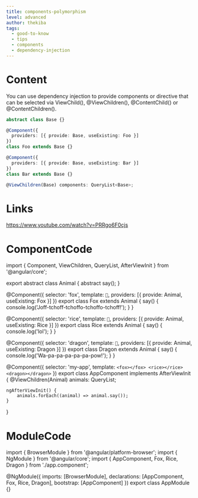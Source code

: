```yaml
---
title: components-polymorphism
level: advanced
author: thekiba
tags:
  - good-to-know
  - tips
  - components
  - dependency-injection
---
```


# Content
You can use dependency injection to provide components or directive that can be selected via ViewChild(), @ViewChildren(), @ContentChild() or @ContentChildren().

```typescript
abstract class Base {}

@Component({
  providers: [{ provide: Base, useExisting: Foo }]
})
class Foo extends Base {}

@Component({
  providers: [{ provide: Base, useExisting: Bar }]
})
class Bar extends Base {}
```

```typescript
@ViewChildren(Base) components: QueryList<Base>;
```

# Links
https://www.youtube.com/watch?v=PRRgo6F0cjs

# ComponentCode
import { Component, ViewChildren, QueryList, AfterViewInit } from '@angular/core';

export abstract class Animal {
    abstract say();
}

@Component({
  selector: 'fox',
  template: `🦊`,
  providers: [{ provide: Animal, useExisting: Fox }]
})
export class Fox extends Animal {
    say() {
        console.log('Joff-tchoff-tchoffo-tchoffo-tchoff!');
    }
}

@Component({
  selector: 'rice',
  template: `🍚`,
  providers: [{ provide: Animal, useExisting: Rice }]
})
export class Rice extends Animal {
    say() {
        console.log('lol');
    }
}

@Component({
  selector: 'dragon',
  template: `🐉`,
  providers: [{ provide: Animal, useExisting: Dragon }]
})
export class Dragon extends Animal {
    say() {
        console.log('Wa-pa-pa-pa-pa-pa-pow!');
    }
}

@Component({
    selector: 'my-app',
    template: `
        <fox></fox>
        <rice></rice>
        <dragon></dragon>
    `
})
export class AppComponent implements AfterViewInit {
    @ViewChildren(Animal) animals: QueryList<Animal>;

    ngAfterViewInit() {
        animals.forEach((animal) => animal.say());
    }
}

# ModuleCode
import { BrowserModule } from '@angular/platform-browser';
import { NgModule } from '@angular/core';
import { AppComponent, Fox, Rice, Dragon } from './app.component';

@NgModule({
  imports: [BrowserModule],
  declarations: [AppComponent, Fox, Rice, Dragon],
  bootstrap: [AppComponent]
})
export class AppModule {}
